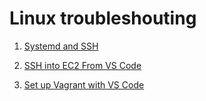 # Linux troubleshouting

1. [Systemd and SSH](https://github.com/ibrahima1289/troubleshooting/blob/main/Linux/systemd-wsl.md)

2. [SSH into EC2 From VS Code](https://github.com/ibrahima1289/troubleshooting/blob/main/Linux/ec2-vscode-ssh.md)

3. [Set up Vagrant with VS Code](https://github.com/ibrahima1289/troubleshooting/blob/main/Linux/vagrant-to-vscode.md)